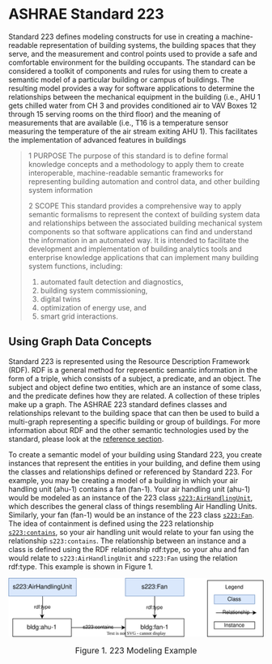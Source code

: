# ASHRAE Standard 223

Standard 223 defines modeling constructs for use in creating a machine-readable representation of building systems, the building spaces that they serve, and the measurement and control points used to provide a safe and comfortable environment for the building occupants. The standard can be considered a toolkit of components and rules for using them to create a semantic model of a particular building or campus of buildings. The resulting model provides a way for software applications to determine the relationships between the mechanical equipment in the building (i.e., AHU 1 gets chilled water from CH 3 and provides conditioned air to VAV Boxes 12 through 15 serving rooms on the third floor) and the meaning of measurements that are available (i.e., T16 is a temperature sensor measuring the temperature of the air stream exiting AHU 1). This facilitates the implementation of advanced features in buildings 
<!-- like automated fault detection and diagnostics, supervisory controls, automated commissioning, and more. --> 

>1 PURPOSE
The purpose of this standard is to define formal knowledge concepts and a methodology to apply them to create interoperable, machine-readable semantic frameworks for representing building automation and control data, and other building system information
>
>2 SCOPE
This standard provides a comprehensive way to apply semantic formalisms to represent the context of building system data and relationships between the associated building mechanical system components so that software applications can find and understand the information in an automated way. It is intended to facilitate the development and implementation of building analytics tools and enterprise knowledge applications that can implement many building system functions, including:
>1. automated fault detection and diagnostics,
>2. building system commissioning,
>3. digital twins
>4. optimization of energy use, and
>5. smart grid interactions.



## Using Graph Data Concepts

Standard 223 is represented using the Resource Description Framework (RDF). RDF is a general method for representic semantic information in the form of a triple, which consists of a subject, a predicate, and an object. The subject and object define two entities, which are an instance of some class, and the predicate defines how they are related. A collection of these triples make up a graph. The ASHRAE 223 standard defines classes and relationships relevant to the building space that can then be used to build a multi-graph representing a specific building or group of buildings. For more information about RDF and the other semantic technologies used by the standard, please look at the [reference section](other-references).

To create a semantic model of your building using Standard 223, you create instances that represent the entities in your building, and define them using the classes and relationships defined or referenced by Standard 223. For example, you may be creating a model of a building in which your air handling unit (ahu-1) contains a fan (fan-1). Your air handling unit (ahu-1) would be modeled as an instance of the 223 class [`s223:AirHandlingUnit`](https://explore.open223.info/s223/AirHandlingUnit.html), which describes the general class of things resembling Air Handling Units. Similarly, your fan (fan-1) would be an instance of the 223 class [`s223:Fan`](https://explore.open223.info/s223/Fan.html). The idea of containment is defined using the 223 relationship [`s223:contains`](https://explore.open223.info/s223/contains.html), so your air handling unit would relate to your fan using the relationship `s223:contains`. The relationship between an instance and a class is defined using the RDF relationship rdf:type, so your ahu and fan would relate to `s223:AirHandlingUnit` and `s223:Fan` using the relation rdf:type. This example is shown in Figure 1. 

<div align="center">
    

<img src="../_static/ex-1.svg" alt="Alt text" style="max-width:100%; height:auto;">

<span style="font-size: medium;">Figure 1. 223 Modeling Example</span>

</div>

